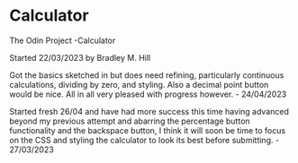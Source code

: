 # Calculator

The Odin Project -Calculator

Started 22/03/2023 by Bradley M. Hill

Got the basics sketched in but does need refining, particularly continuous calculations, dividing by zero, and styling. Also a decimal point button would be nice. All in all very pleased with progress however. - 24/04/2023

Started fresh 26/04 and have had more success this time having advanced beyond my previous attempt and abarring the percentage button functionality and the backspace button, I think it will soon be time to focus on the CSS and styling the calculator to look its best before submitting. - 27/03/2023
